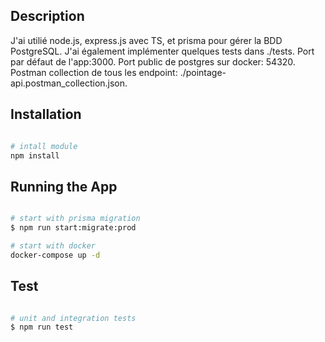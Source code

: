 ## Description

J'ai utilié node.js, express.js avec TS, et prisma pour gérer la BDD PostgreSQL.
J'ai également implémenter quelques tests dans ./tests.
Port par défaut de l'app:3000.
Port public de postgres sur docker: 54320.
Postman collection de tous les endpoint: ./pointage-api.postman_collection.json.

## Installation
```bash

# intall module
npm install

```

## Running the App

```bash

# start with prisma migration
$ npm run start:migrate:prod

# start with docker 
docker-compose up -d

```


## Test

```bash

# unit and integration tests
$ npm run test

```
